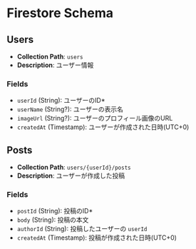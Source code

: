 # Firestore Schema

## Users

- **Collection Path**: `users`
- **Description**: ユーザー情報

### Fields

- `userId` (String): ユーザーのID*
- `userName` (String?): ユーザーの表示名
- `imageUrl` (String?): ユーザーのプロフィール画像のURL
- `createdAt` (Timestamp): ユーザーが作成された日時(UTC+0)

## Posts

- **Collection Path**: `users/{userId}/posts`
- **Description**: ユーザーが作成した投稿

### Fields

- `postId` (String): 投稿のID*
- `body` (String): 投稿の本文
- `authorId` (String): 投稿したユーザーの `userId`
- `createdAt` (Timestamp): 投稿が作成された日時(UTC+0)